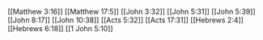 [[Matthew 3:16]]
[[Matthew 17:5]]
[[John 3:32]]
[[John 5:31]]
[[John 5:39]]
[[John 8:17]]
[[John 10:38]]
[[Acts 5:32]]
[[Acts 17:31]]
[[Hebrews 2:4]]
[[Hebrews 6:18]]
[[1 John 5:10]]
